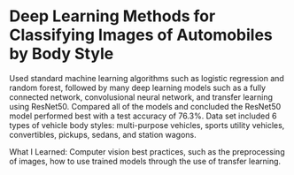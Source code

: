 # Deep Learning Methods for Classifying Images of Automobiles by Body Style
Used standard machine learning algorithms such as logistic regression and random forest, followed by many deep learning models such as a fully connected network, convolusional neural network, and transfer learning using ResNet50. Compared all of the models and concluded the ResNet50 model performed best with a test accuracy of 76.3%. Data set included 6 types of vehicle body styles: multi-purpose vehicles, sports utility vehicles, convertibles, pickups, sedans, and station wagons.

What I Learned: Computer vision best practices, such as the preprocessing of images, how to use trained models through the use of transfer learning.
